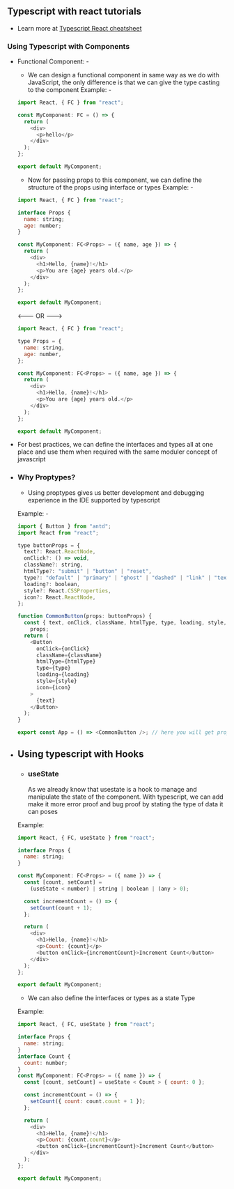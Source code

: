 ## Typescript with react tutorials

- Learn more at [Typescript React cheatsheet](https://react-typescript-cheatsheet.netlify.app/)

### Using Typescript with Components

- Functional Component: -

  - We can design a functional component in same way as we do with JavaScript,
    the only difference is that we can give the type casting to the component
    Example: -

  ```javascript
  import React, { FC } from "react";

  const MyComponent: FC = () => {
    return (
      <div>
        <p>hello</p>
      </div>
    );
  };

  export default MyComponent;
  ```

  - Now for passing props to this component, we can define the structure of the props using interface or types
    Example: -

  ```javascript
  import React, { FC } from "react";

  interface Props {
    name: string;
    age: number;
  }

  const MyComponent: FC<Props> = ({ name, age }) => {
    return (
      <div>
        <h1>Hello, {name}!</h1>
        <p>You are {age} years old.</p>
      </div>
    );
  };

  export default MyComponent;
  ```

  <--- OR --->

  ```javascript
  import React, { FC } from "react";

  type Props = {
    name: string,
    age: number,
  };

  const MyComponent: FC<Props> = ({ name, age }) => {
    return (
      <div>
        <h1>Hello, {name}!</h1>
        <p>You are {age} years old.</p>
      </div>
    );
  };

  export default MyComponent;
  ```

- For best practices, we can define the interfaces and types all at one place and use them when required with the same moduler concept of javascript

- ### Why Proptypes?

  - Using proptypes gives us better development and debugging experience in the IDE supported by typescript

  Example: -

  ```javascript
  import { Button } from "antd";
  import React from "react";

  type buttonProps = {
    text?: React.ReactNode,
    onClick?: () => void,
    className?: string,
    htmlType?: "submit" | "button" | "reset",
    type?: "default" | "primary" | "ghost" | "dashed" | "link" | "text",
    loading?: boolean,
    style?: React.CSSProperties,
    icon?: React.ReactNode,
  };

  function CommonButton(props: buttonProps) {
    const { text, onClick, className, htmlType, type, loading, style, icon } =
      props;
    return (
      <Button
        onClick={onClick}
        className={className}
        htmlType={htmlType}
        type={type}
        loading={loading}
        style={style}
        icon={icon}
      >
        {text}
      </Button>
    );
  }

  export const App = () => <CommonButton />; // here you will get props suggestions for CommonButton as shown here https://prnt.sc/8gKxsIK29dBR
  ```

- ## Using typescript with Hooks

  - ### useState
    As we already know that usestate is a hook to manage and manipulate the state of the component. With typescript, we can add make it more error proof and bug proof by stating the type of data it can poses

  Example:

  ```javascript
  import React, { FC, useState } from "react";

  interface Props {
    name: string;
  }

  const MyComponent: FC<Props> = ({ name }) => {
    const [count, setCount] =
      (useState < number) | string | boolean | (any > 0);

    const incrementCount = () => {
      setCount(count + 1);
    };

    return (
      <div>
        <h1>Hello, {name}!</h1>
        <p>Count: {count}</p>
        <button onClick={incrementCount}>Increment Count</button>
      </div>
    );
  };

  export default MyComponent;
  ```

  - We can also define the interfaces or types as a state Type

  Example:

  ```javascript
  import React, { FC, useState } from "react";

  interface Props {
    name: string;
  }
  interface Count {
    count: number;
  }
  const MyComponent: FC<Props> = ({ name }) => {
    const [count, setCount] = useState < Count > { count: 0 };

    const incrementCount = () => {
      setCount({ count: count.count + 1 });
    };

    return (
      <div>
        <h1>Hello, {name}!</h1>
        <p>Count: {count.count}</p>
        <button onClick={incrementCount}>Increment Count</button>
      </div>
    );
  };

  export default MyComponent;
  ```
